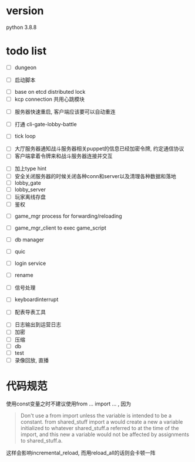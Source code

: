 # version

python 3.8.8


# todo list

<!-- - [ ] reload all/rpc func而不需要rpc_impl, 给reload_impl加上log, test"from test_const import SD_STR" -->
<!-- - [ ] puppet -->
<!-- - [ ] avatar -->
<!-- - [ ] 等回调的逻辑的wrapper -->
- [ ] dungeon
<!-- - [ ] reload 支持 `rpc_func`装饰器的增删 -->
- [ ] 启动脚本
<!-- - [ ] 手动心跳 -->
<!-- - [ ] 断线重连 -->
<!-- - [ ] battle_server -->
- [ ] base on etcd distributed lock
- [ ] kcp connection 共用心跳模块
<!-- - [ ] rudp 和tcp共存, 先rudp再tcp -->
- [ ] 服务器快速重启, 客户端应该要可以自动重连
- [ ] 打通 cli-gate-lobby-battle

- [ ] tick loop
<!-- - [ ] dispatcher_service -->
- [ ] 大厅服务器通知战斗服务器相关puppet的信息已经加密令牌, 约定通信协议
- [ ] 客户端拿着令牌来和战斗服务器连接并交互
<!-- - [ ] 各个战斗服务器之间的协同center stub, center掉了, stub尝试重连center的逻辑 -->
- [ ] 加上type hint
- [ ] 安全关闭服务器的时候关闭各种conn和server以及清理各种数据和落地
- [ ] lobby_gate
- [ ] lobby_server
- [ ] 玩家离线存盘
- [ ] 鉴权
<!-- - [ ] bug: 当某些服务器已经下线, 但etcd 的ttl没处理好, 还在
- [ ] bug: 当某些服务器已经下线, 但`pick_lowest_load_service_addr`里的redis没有让某些服务器过期
  - [ ] fix: 用etcd来记录cpu load
- [ ] 服务器下线应该主动通知redis/etcd -->
- [ ] game_mgr process for forwarding/reloading
- [ ] game_mgr_client to exec game_script
- [ ] db manager
- [ ] quic

- [ ] login service
- [ ] rename
- [ ] 信号处理
- [ ] keyboardinterrupt
<!-- - [ ] exception 以及 各种抛出 -->
<!-- - [ ] timer with key and cancel -->
<!-- - [ ] etcd -->
<!-- - [ ] server call cli -->
<!-- - [ ] rpc_method装饰器的参数不一定要是tuple -->
- [ ] 配表导表工具
<!-- - [ ] 日志: 按日期滚动, 并输出到控制台并且按照日志等级有颜色区分, 可以多进程同时输出也可以默认另开线程输出 -->
- [ ] 日志输出到运营日志
- [ ] 加密
- [ ] 压缩
- [ ] db
- [ ] test
- [ ] 录像回放, 直播
<!-- - [ ] 配置json解析与初始化 -->


# 代码规范

使用const变量之时不建议使用from ... import ... , 因为
> Don't use a from import unless the variable is intended to be a constant. from shared_stuff import a would create a new a variable initialized to whatever shared_stuff.a referred to at the time of the import, and this new a variable would not be affected by assignments to shared_stuff.a.

这样会影响incremental_reload, 而用reload_all的话则会卡顿一阵
